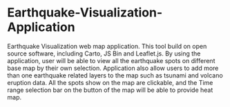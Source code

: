 # Earthquake-Visualization-Application
Earthquake Visualization web map application. This tool build on open source software, including Carto, JS Bin and Leaflet.js. By using the application, user will be able to view all the earthquake spots on different base map by their own selection. Application also allow users to add more than one earthquake related layers to the map such as tsunami and volcano eruption data. All the spots show on the map are clickable, and the Time range selection bar on the button of the map will be able to provide heat map.
